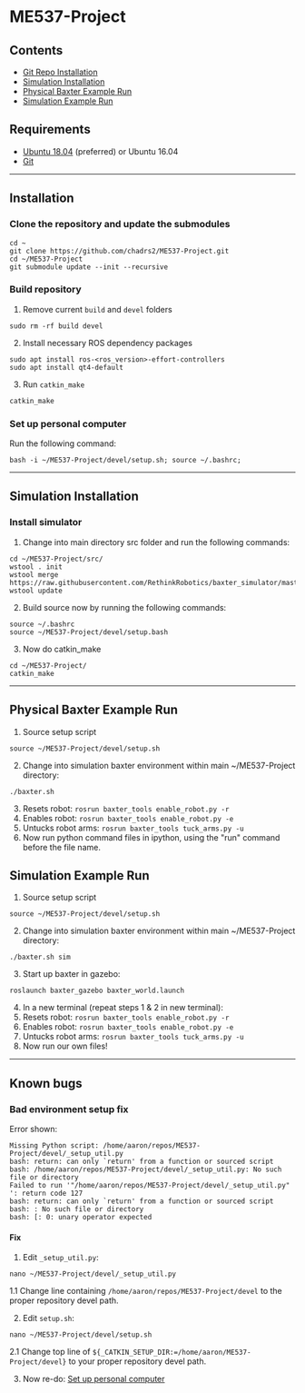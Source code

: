 # ME537-Project

## Contents
* [Git Repo Installation](#git-repo-installation)
* [Simulation Installation](#simulation-installation)
* [Physical Baxter Example Run](#physical-baxter-example-run)
* [Simulation Example Run](#simulation-example-run)

## Requirements
* [Ubuntu 18.04](https://ubuntu.com/download/desktop) (preferred) or Ubuntu 16.04
* [Git](https://git-scm.com/download/linux)

----------
## Installation
### Clone the repository and update the submodules
```
cd ~
git clone https://github.com/chadrs2/ME537-Project.git
cd ~/ME537-Project
git submodule update --init --recursive
```
### Build repository 
1. Remove current `build` and `devel` folders
```
sudo rm -rf build devel
```
2. Install necessary ROS dependency packages
```
sudo apt install ros-<ros_version>-effort-controllers
sudo apt install qt4-default
```
3) Run `catkin_make`
```
catkin_make
```

### Set up personal computer
Run the following command:

```
bash -i ~/ME537-Project/devel/setup.sh; source ~/.bashrc;
```

------------

## Simulation Installation
### Install simulator
1. Change into main directory src folder and run the following commands:
```
cd ~/ME537-Project/src/
wstool . init
wstool merge https://raw.githubusercontent.com/RethinkRobotics/baxter_simulator/master/baxter_simulator.rosinstall
wstool update
```
2. Build source now by running the following commands:
```
source ~/.bashrc
source ~/ME537-Project/devel/setup.bash
```
3. Now do catkin_make
```
cd ~/ME537-Project/
catkin_make
```

------------

## Physical Baxter Example Run
1. Source setup script
```
source ~/ME537-Project/devel/setup.sh
```
2. Change into simulation baxter environment within main ~/ME537-Project directory:
```
./baxter.sh
```
3. Resets robot: ``` rosrun baxter_tools enable_robot.py -r ```
4. Enables robot: ``` rosrun baxter_tools enable_robot.py -e ```
5. Untucks robot arms: ``` rosrun baxter_tools tuck_arms.py -u ```
6. Now run python command files in ipython, using the "run" command before the file name.

## Simulation Example Run
1. Source setup script
```
source ~/ME537-Project/devel/setup.sh
```
2. Change into simulation baxter environment within main ~/ME537-Project directory:
```
./baxter.sh sim
```
3. Start up baxter in gazebo:
```
roslaunch baxter_gazebo baxter_world.launch
```

4. In a new terminal (repeat steps 1 & 2 in new terminal):
5. Resets robot: ``` rosrun baxter_tools enable_robot.py -r ```
6. Enables robot: ``` rosrun baxter_tools enable_robot.py -e ```
7. Untucks robot arms: ``` rosrun baxter_tools tuck_arms.py -u ```
8. Now run our own files!

------------
## Known bugs

### Bad environment setup fix
Error shown: 
``` 
Missing Python script: /home/aaron/repos/ME537-Project/devel/_setup_util.py
bash: return: can only `return' from a function or sourced script
bash: /home/aaron/repos/ME537-Project/devel/_setup_util.py: No such file or directory
Failed to run '"/home/aaron/repos/ME537-Project/devel/_setup_util.py" ': return code 127
bash: return: can only `return' from a function or sourced script
bash: : No such file or directory
bash: [: 0: unary operator expected
```
#### Fix
1. Edit `_setup_util.py`:
```
nano ~/ME537-Project/devel/_setup_util.py
```

1.1 Change line containing `/home/aaron/repos/ME537-Project/devel` to the proper repository devel path.

2. Edit `setup.sh`:
```
nano ~/ME537-Project/devel/setup.sh
```

2.1 Change top line of `${_CATKIN_SETUP_DIR:=/home/aaron/ME537-Project/devel}` to your proper repository devel path.

3. Now re-do: [Set up personal computer](#set-up-personal-computer)
